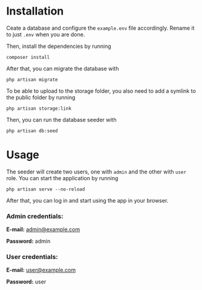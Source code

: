 # Installation

Ceate a database and configure the `example.env` file accordingly. Rename it to just `.env` when you are done.

Then, install the dependencies by running

    composer install

After that, you can migrate the database with

    php artisan migrate

To be able to upload to the storage folder, you also need to add a symlink to the public folder by running

    php artisan storage:link


Then, you can run the database seeder with

    php artisan db:seed

# Usage

The seeder will create two users, one with `admin` and the other with `user` role. You can start the application by running

    php artisan serve --no-reload

After that, you can log in and start using the app in your browser.

### Admin credentials:

**E-mail:** admin@example.com

**Password:** admin

### User credentials:

**E-mail:** user@example.com

**Password:** user
